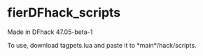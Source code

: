 # fierDFhack_scripts
Made in DFhack 47.05-beta-1 

To use, download tagpets.lua and paste it to \*main\*/hack/scripts.
